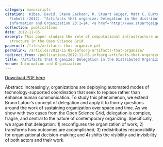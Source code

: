 ```yaml
---
category: manuscripts
citation: 'Ribes, David, Steve Jackson, R. Stuart Geiger, Matt C. Burton, and Tom
  Finholt (2012). “Artifacts that organize: Delegation in the distributed organization.”
  Information and Organization 23:1–14. <a href="http://www.stuartgeiger.com/artifacts-that-organize.pdf">http://www.stuartgeiger.com/artifacts-that-organize.pdf</a>'
collection: publications
date: 2012-11-05
excerpt: This paper studies the role of computational infrastructure and organizational
  structure in the Open Science Grid.
paperurl: /files/artifacts-that-organize.pdf
permalink: /articles/2012-11-05-infoorg-artifacts-that-organize/
redirect_from: /publications/2012-11-05-infoorg-artifacts-that-organize/
title: 'Artifacts that Organize: Delegation in the Distributed Organization'
venue: Information and Organization
---
```


<a href='http://www.stuartgeiger.com/artifacts-that-organize.pdf'>Download PDF here</a>

Abstract: Increasingly, organizations are deploying automated modes of technology-supported coordination that seek to replace rather than enhance human communication.  To study this phenomenon, we extend Bruno Latour’s concept of delegation  and apply it to thorny questions around the work of sustaining organization over space and time. As we show with two cases from the Open Science Grid, delegation is complex, fragile, and central to the nature of contemporary organizing. Speciﬁcally, we argue that delegation: 1) reconﬁgures the organization of work; 2) transforms how outcomes are accomplished; 3) redistributes responsibility for organizational decision-making; and 4) shifts the visibility and invisibility of both actors and their work.